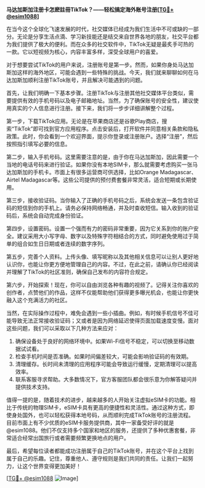 **马达加斯加注册卡怎麽註冊TikTok？——轻松搞定海外账号注册[[TG💪+ @esim1088](https://t.me/s/esim1088)]**

在当今这个全球化飞速发展的时代，社交媒体已经成为我们生活中不可或缺的一部分。无论是分享生活点滴、学习新技能还是结交来自世界各地的朋友，社交平台都为我们提供了极大的便利。而在众多的社交软件中，TikTok无疑是最炙手可热的一款。它以短视频为核心，内容丰富多样，深受全球用户的喜爱。

对于想要尝试TikTok的用户来说，注册账号是第一步。然而，如果你身处马达加斯加这样的海外地区，可能会遇到一些特殊的挑战。今天，我们就来聊聊如何在马达加斯加顺利注册TikTok账号，并且解决可能遇到的问题。

首先，让我们明确一下基本步骤。注册TikTok与注册其他社交媒体平台类似，需要提供有效的手机号码以及电子邮箱地址。当然，为了确保账号的安全性，建议使用真实的个人信息进行注册。接下来，我们将一步步详细讲解整个过程。

第一步，下载TikTok应用。无论是在苹果商店还是谷歌Play商店，搜索“TikTok”即可找到官方应用程序。点击安装后，打开软件并同意相关条款和隐私政策。此时，你会看到一个欢迎界面，提示你登录或注册账户。选择“注册”，然后按照指引填写必要的信息。

第二步，输入手机号码。这里需要注意的是，由于你在马达加斯加，因此需要一个当地的电话号码来进行验证。如果你没有本地SIM卡，那么就需要考虑购买一张马达加斯加的手机卡。市面上有很多运营商可供选择，比如Orange Madagascar、Airtel Madagascar等。这些公司提供的预付费套餐非常灵活，适合短期或长期使用。

第三步，接收验证码。当你输入了正确的手机号码之后，系统会发送一条包含验证码的短信到你的手机上。请务必保持网络畅通，并及时查收短信。输入收到的验证码后，系统会自动完成身份验证。

第四步，设置密码。设置一个强而有力的密码非常重要，因为它关系到你的账户安全。建议采用大小写字母、数字以及特殊字符相结合的方式，同时避免使用过于简单的组合如生日日期或者连续的数字序列。

第五步，完善个人资料。上传头像、填写昵称以及其他相关信息可以让别人更好地认识你，也能让你更方便地管理自己的内容。不过，在此之前，请确认你已经阅读并理解了TikTok的社区准则，确保自己发布的内容符合规定。

第六步，开始探索！现在，你可以自由浏览各种有趣的视频了。记得关注你喜欢的创作者，点赞他们的作品，这样不仅能帮助他们获得更多曝光机会，也能让你更快融入这个充满活力的社区。

当然，在实际操作过程中，难免会遇到一些小插曲。例如，有时候手机信号不佳可能导致无法正常接收验证码；又或者是因为网络延迟使得页面加载速度变慢。面对这些问题，我们可以采取以下几种方法来应对：

1. 确保设备处于良好的网络环境中。如果Wi-Fi信号不稳定，可以切换至移动数据试试看。
2. 检查手机时间是否准确。如果时间偏差较大，可能会影响验证码的有效期。
3. 清理缓存。长时间未清理的应用程序可能会导致运行缓慢，定期清理可以提高效率。
4. 联系客服寻求帮助。大多数情况下，官方客服团队都会很乐意为你解答疑问并提供技术支持。

值得一提的是，随着技术的进步，越来越多的人开始关注虚拟eSIM卡的功能。相比于传统的物理SIM卡，eSIM卡具有更高的便捷性和灵活性。通过这种方式，即使身处国外，也可以轻松获得本地号码，从而顺利完成TikTok账号的注册流程。目前市面上有不少优质的eSIM卡服务提供商，其中一家备受好评的就是@esim1088。他们不仅支持多个国家和地区的服务，还提供了多种优惠套餐，非常适合经常出国旅行或者需要频繁更换地点的用户。

最后，希望每位读者都能成功注册属于自己的TikTok账号，并在这个平台上找到属于自己的乐趣。记住，尊重他人、遵守规则是我们共同的责任。让我们一起努力，让这个世界变得更加美好！

[[TG💪+ @esim1088](https://t.me/s/esim1088) ![Image](https://i.postimg.cc/4NQfJmqS/Snipaste-2025-05-13-00-14-12.png)]